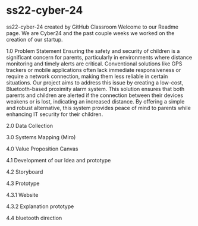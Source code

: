 # ss22-cyber-24
ss22-cyber-24 created by GitHub Classroom
Welcome to our Readme page. We are Cyber24 and the past couple weeks we worked on the creation of our startup. 

1.0 Problem Statement
Ensuring the safety and security of children is a significant concern for parents, particularly in environments where distance monitoring and timely alerts are critical. Conventional solutions like GPS trackers or mobile applications often lack immediate responsiveness or require a network connection, making them less reliable in certain situations.
Our project aims to address this issue by creating a low-cost, Bluetooth-based proximity alarm system. This solution ensures that both parents and children are alerted if the connection between their devices weakens or is lost, indicating an increased distance. By offering a simple and robust alternative, this system provides peace of mind to parents while enhancing IT security for their children.

2.0 Data Collection

3.0 Systems Mapping (Miro)

4.0 Value Proposition Canvas

4.1 Development of our Idea and prototype

4.2 Storyboard

4.3 Prototype

4.3.1 Website

4.3.2 Explanation prototype

4.4 bluetooth direction






